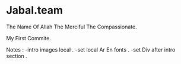 # Jabal.team
The Name Of Allah The Merciful The Compassionate.

My First Commite.

Notes :
-intro images local .
-set local Ar En fonts .
-set Div after intro section .